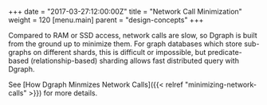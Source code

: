 +++
date = "2017-03-27:12:00:00Z"
title = "Network Call Minimization"
weight = 120
[menu.main]
    parent = "design-concepts"
+++

Compared to RAM or SSD access, network calls are slow, so Dgraph is built from the ground up to minimize them. For graph databases which store sub-graphs on different shards, this is difficult or impossible, but predicate-based (relationship-based) sharding allows fast distributed query with Dgraph.

See [How Dgraph Minmizes Network Calls]({{< relref "minimizing-network-calls" >}}) for more details.
